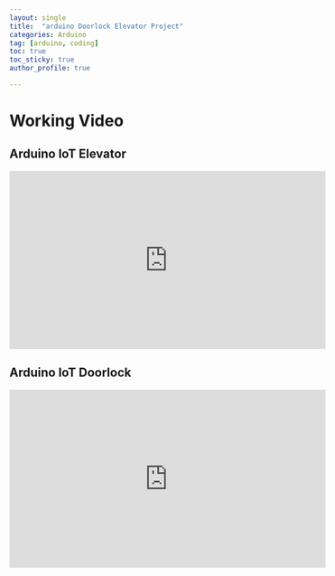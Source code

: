 ```yaml
---
layout: single
title:  "arduino Doorlock Elevator Project"
categories: Arduino
tag: [arduino, coding]
toc: true
toc_sticky: true
author_profile: true

---
```


# Working Video

## Arduino IoT Elevator
<iframe width="560" height="315" src="https:///www.youtube.com/embed/t-5PZVGGGE0" title="YouTube video player" frameborder="0" allow="accelerometer; autoplay; clipboard-write; encrypted-media; gyroscope; picture-in-picture" allowfullscreen></iframe>

## Arduino IoT Doorlock
<iframe width="560" height="315" src="https:///www.youtube.com/embed/CkoGc2boxuY" title="YouTube video player" frameborder="0" allow="accelerometer; autoplay; clipboard-write; encrypted-media; gyroscope; picture-in-picture" allowfullscreen></iframe>
